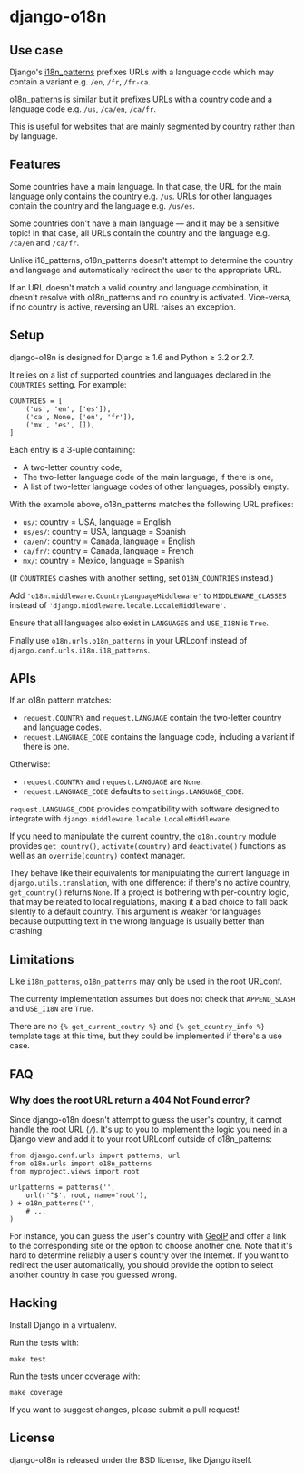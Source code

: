 django-o18n
===========

Use case
--------

Django's [i18n_patterns][] prefixes URLs with a language code which may
contain a variant e.g. `/en`, `/fr`, `/fr-ca`.

o18n_patterns is similar but it prefixes URLs with a country code and a
language code e.g. `/us`, `/ca/en`, `/ca/fr`.

This is useful for websites that are mainly segmented by country rather than
by language.

[i18n_patterns]: https://docs.djangoproject.com/en/stable/topics/i18n/translation/#django.conf.urls.i18n.i18n_patterns

Features
--------

Some countries have a main language. In that case, the URL for the main
language only contains the country e.g. `/us`. URLs for other languages
contain the country and the language e.g. `/us/es`.

Some countries don't have a main language — and it may be a sensitive topic!
In that case, all URLs contain the country and the language e.g. `/ca/en` and
`/ca/fr`.

Unlike i18_patterns, o18n_patterns doesn't attempt to determine the country
and language and automatically redirect the user to the appropriate URL.

If an URL doesn't match a valid country and language combination, it doesn't
resolve with o18n_patterns and no country is activated. Vice-versa, if no
country is active, reversing an URL raises an exception.

Setup
-----

django-o18n is designed for Django ≥ 1.6 and Python ≥ 3.2 or 2.7.

It relies on a list of supported countries and languages declared in the
`COUNTRIES` setting. For example:

    COUNTRIES = [
        ('us', 'en', ['es']),
        ('ca', None, ['en', 'fr']),
        ('mx', 'es', []),
    ]

Each entry is a 3-uple containing:

* A two-letter country code,
* The two-letter language code of the main language, if there is one,
* A list of two-letter language codes of other languages, possibly empty.

With the example above, o18n_patterns matches the following URL prefixes:

* `us/`: country = USA, language = English
* `us/es/`: country = USA, language = Spanish
* `ca/en/`: country = Canada, language = English
* `ca/fr/`: country = Canada, language = French
* `mx/`: country = Mexico, language = Spanish

(If `COUNTRIES` clashes with another setting, set `O18N_COUNTRIES` instead.)

Add `'o18n.middleware.CountryLanguageMiddleware'` to `MIDDLEWARE_CLASSES`
instead of `'django.middleware.locale.LocaleMiddleware'`.

Ensure that all languages also exist in `LANGUAGES` and `USE_I18N` is `True`.

Finally use `o18n.urls.o18n_patterns` in your URLconf instead of
`django.conf.urls.i18n.i18_patterns`.

APIs
----

If an o18n pattern matches:

- `request.COUNTRY` and `request.LANGUAGE` contain the two-letter country and
  language codes.
- `request.LANGUAGE_CODE` contains the language code, including a variant if
  there is one.

Otherwise:

- `request.COUNTRY` and `request.LANGUAGE` are `None`.
- `request.LANGUAGE_CODE` defaults to `settings.LANGUAGE_CODE`.

`request.LANGUAGE_CODE` provides compatibility with software designed to
integrate with `django.middleware.locale.LocaleMiddleware`.

If you need to manipulate the current country, the `o18n.country` module
provides `get_country()`, `activate(country)` and `deactivate()` functions as
well as an `override(country)` context manager.

They behave like their equivalents for manipulating the current language in
`django.utils.translation`, with one difference: if there's no active country,
`get_country()` returns `None`. If a project is bothering with per-country
logic, that may be related to local regulations, making it a bad choice to
fall back silently to a default country. This argument is weaker for languages
because outputting text in the wrong language is usually better than crashing

Limitations
-----------

Like `i18n_patterns`, `o18n_patterns` may only be used in the root URLconf.

The currenty implementation assumes but does not check that `APPEND_SLASH` and
`USE_I18N` are `True`.

There are no `{% get_current_coutry %}` and `{% get_country_info %}` template
tags at this time, but they could be implemented if there's a use case.

FAQ
---

### Why does the root URL return a 404 Not Found error?

Since django-o18n doesn't attempt to guess the user's country, it cannot
handle the root URL (`/`). It's up to you to implement the logic you need
in a Django view and add it to your root URLconf outside of o18n_patterns:

    from django.conf.urls import patterns, url
    from o18n.urls import o18n_patterns
    from myproject.views import root

    urlpatterns = patterns('',
        url(r'^$', root, name='root'),
    ) + o18n_patterns('',
        # ...
    )

For instance, you can guess the user's country with [GeoIP][] and offer a link
to the corresponding site or the option to choose another one. Note that it's
hard to determine reliably a user's country over the Internet. If you want to
redirect the user automatically, you should provide the option to select
another country in case you guessed wrong.

[GeoIP]: https://docs.djangoproject.com/en/stable/ref/contrib/gis/geoip/

Hacking
-------

Install Django in a virtualenv.

Run the tests with:

    make test

Run the tests under coverage with:

    make coverage

If you want to suggest changes, please submit a pull request!

License
-------

django-o18n is released under the BSD license, like Django itself.
